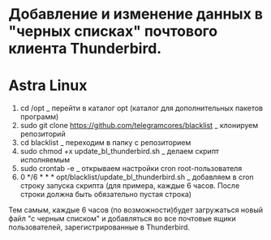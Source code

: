 # Добавление и изменение данных в "черных списках" почтового клиента Thunderbird.

# Astra Linux 
1. cd /opt                                                          _ перейти в каталог opt (каталог для дополнительных пакетов программ)
2. sudo git clone https://github.com/telegramcores/blacklist        _ клонируем репозиторий
3. cd blacklist                                                     _ переходим в папку с репозиторием
4. sudo chmod +x update_bl_thunderbird.sh                                _ делаем скрипт исполняемым
5. sudo crontab -e                                                  _ открываем настройки cron root-пользователя
6. 0 */6 * * * opt/blacklist/update_bl_thunderbird.sh               _ добавляем в cron строку запуска скрипта (для примера, каждые 6 часов. После строки должна быть обязательно пустая строка)

Тем самым, каждые 6 часов (по возможности)будет загружаться новый файл "с черным списком" и добавляться во все почтовые ящики пользователей, зарегистрированные в Thunderbird.
